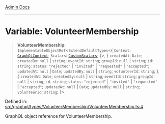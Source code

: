 [Admin Docs](/)

***

# Variable: VolunteerMembership

> **VolunteerMembership**: `ImplementableObjectRef`\<`ExtendDefaultTypes`\<\{ `Context`: [`GraphQLContext`](../../../../context/type-aliases/GraphQLContext.md); `Scalars`: [`CustomScalars`](../../../../scalars/type-aliases/CustomScalars.md); \}\>, \{ `createdAt`: `Date`; `createdBy`: `null` \| `string`; `eventId`: `string`; `groupId`: `null` \| `string`; `id`: `string`; `status`: `"rejected"` \| `"invited"` \| `"requested"` \| `"accepted"`; `updatedAt`: `null` \| `Date`; `updatedBy`: `null` \| `string`; `volunteerId`: `string`; \}, \{ `createdAt`: `Date`; `createdBy`: `null` \| `string`; `eventId`: `string`; `groupId`: `null` \| `string`; `id`: `string`; `status`: `"rejected"` \| `"invited"` \| `"requested"` \| `"accepted"`; `updatedAt`: `null` \| `Date`; `updatedBy`: `null` \| `string`; `volunteerId`: `string`; \}\>

Defined in: [src/graphql/types/VolunteerMembership/VolunteerMembership.ts:4](https://github.com/Sourya07/talawa-api/blob/4e4298c85a0d2c28affa824f2aab7ec32b5f3ac5/src/graphql/types/VolunteerMembership/VolunteerMembership.ts#L4)

GraphQL object reference for VolunteerMembership.
